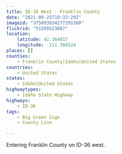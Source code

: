 ```yaml
---
title: ID-36 West - Franklin County
date: "2021-09-25T10:33:29Z"
imageid: "375093934277291560"
flickrid: "51595523887"
location:
    latitude: 42.364017
    longitude: -111.560524
places: []
counties:
    - Franklin County|Idaho|United States
countries:
    - United States
states:
    - Idaho|United States
highwaytypes:
    - Idaho State Highway
highways:
    - ID-36
tags:
    - Big Green Sign
    - County Line

---
```

Entering Franklin County on ID-36 west.